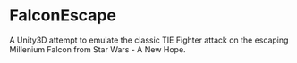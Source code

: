 # FalconEscape
A Unity3D attempt to emulate the classic TIE Fighter attack on the escaping Millenium Falcon from Star Wars - A New Hope.
